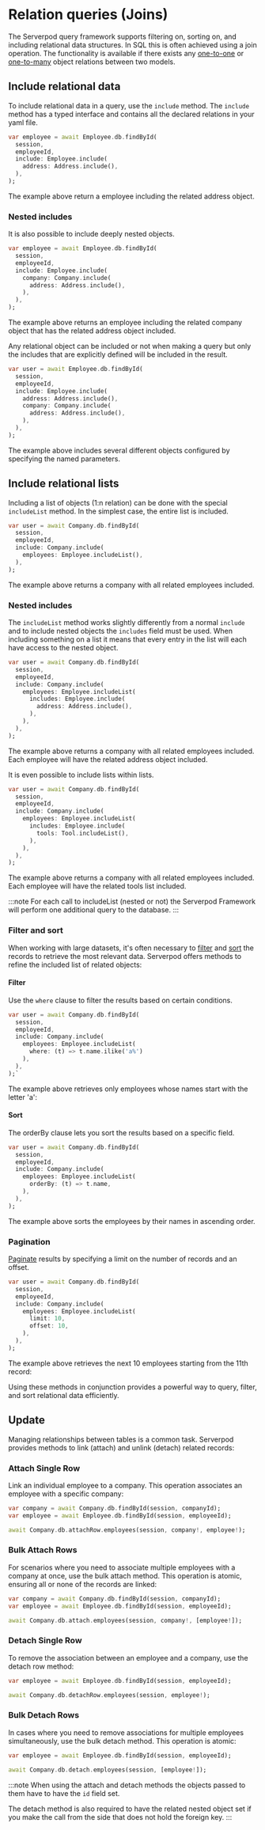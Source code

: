 # Relation queries (Joins)

The Serverpod query framework supports filtering on, sorting on, and including relational data structures. In SQL this is often achieved using a join operation. The functionality is available if there exists any [one-to-one](relations/one-to-one) or [one-to-many](relations/one-to-many) object relations between two models.

## Include relational data

To include relational data in a query, use the `include` method. The `include` method has a typed interface and contains all the declared relations in your yaml file.

```dart
var employee = await Employee.db.findById(
  session,
  employeeId,
  include: Employee.include(
    address: Address.include(),
  ),
);
```

The example above return a employee including the related address object.

### Nested includes

It is also possible to include deeply nested objects.

```dart
var employee = await Employee.db.findById(
  session,
  employeeId,
  include: Employee.include(
    company: Company.include(
      address: Address.include(),
    ),
  ),
);
```

The example above returns an employee including the related company object that has the related address object included.

Any relational object can be included or not when making a query but only the includes that are explicitly defined will be included in the result.

```dart
var user = await Employee.db.findById(
  session,
  employeeId,
  include: Employee.include(
    address: Address.include(),
    company: Company.include(
      address: Address.include(),
    ),
  ),
);
```

The example above includes several different objects configured by specifying the named parameters.

## Include relational lists

Including a list of objects (1:n relation) can be done with the special `includeList` method. In the simplest case, the entire list is included.

```dart
var user = await Company.db.findById(
  session,
  employeeId,
  include: Company.include(
    employees: Employee.includeList(),
  ),
);
```

The example above returns a company with all related employees included.

### Nested includes

The `includeList` method works slightly differently from a normal `include` and to include nested objects the `includes` field must be used. When including something on a list it means that every entry in the list will each have access to the nested object.

```dart
var user = await Company.db.findById(
  session,
  employeeId,
  include: Company.include(
    employees: Employee.includeList(
      includes: Employee.include(
        address: Address.include(),
      ),
    ),
  ),
);
```

The example above returns a company with all related employees included. Each employee will have the related address object included.

It is even possible to include lists within lists.

```dart
var user = await Company.db.findById(
  session,
  employeeId,
  include: Company.include(
    employees: Employee.includeList(
      includes: Employee.include(
        tools: Tool.includeList(),
      ),
    ),
  ),
);
```

The example above returns a company with all related employees included. Each employee will have the related tools list included.

:::note
For each call to includeList (nested or not) the Serverpod Framework will perform one additional query to the database.
:::

### Filter and sort

When working with large datasets, it's often necessary to [filter](filter) and [sort](sort) the records to retrieve the most relevant data. Serverpod offers methods to refine the included list of related objects:

#### Filter

Use the `where` clause to filter the results based on certain conditions.

```dart
var user = await Company.db.findById(
  session,
  employeeId,
  include: Company.include(
    employees: Employee.includeList(
      where: (t) => t.name.ilike('a%')
    ),
  ),
);`
```

The example above retrieves only employees whose names start with the letter 'a':

#### Sort

The orderBy clause lets you sort the results based on a specific field.

```dart
var user = await Company.db.findById(
  session,
  employeeId,
  include: Company.include(
    employees: Employee.includeList(
      orderBy: (t) => t.name,
    ),
  ),
);
```

The example above sorts the employees by their names in ascending order.

### Pagination

[Paginate](pagination) results by specifying a limit on the number of records and an offset.

```dart
var user = await Company.db.findById(
  session,
  employeeId,
  include: Company.include(
    employees: Employee.includeList(
      limit: 10,
      offset: 10,
    ),
  ),
);
```

The example above retrieves the next 10 employees starting from the 11th record:

Using these methods in conjunction provides a powerful way to query, filter, and sort relational data efficiently.

## Update

Managing relationships between tables is a common task. Serverpod provides methods to link (attach) and unlink (detach) related records:

### Attach Single Row

Link an individual employee to a company. This operation associates an employee with a specific company:

```dart
var company = await Company.db.findById(session, companyId);
var employee = await Employee.db.findById(session, employeeId);

await Company.db.attachRow.employees(session, company!, employee!);
```

### Bulk Attach Rows

For scenarios where you need to associate multiple employees with a company at once, use the bulk attach method. This operation is atomic, ensuring all or none of the records are linked:

```dart
var company = await Company.db.findById(session, companyId);
var employee = await Employee.db.findById(session, employeeId);

await Company.db.attach.employees(session, company!, [employee!]);
```

### Detach Single Row

To remove the association between an employee and a company, use the detach row method:

```dart
var employee = await Employee.db.findById(session, employeeId);

await Company.db.detachRow.employees(session, employee!);
```

### Bulk Detach Rows

In cases where you need to remove associations for multiple employees simultaneously, use the bulk detach method. This operation is atomic:

```dart
var employee = await Employee.db.findById(session, employeeId);

await Company.db.detach.employees(session, [employee!]);
```

:::note
When using the attach and detach methods the objects passed to them have to have the `id` field set.

The detach method is also required to have the related nested object set if you make the call from the side that does not hold the foreign key.
:::
